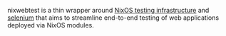 nixwebtest is a thin wrapper around
[NixOS testing infrastructure](https://nixos.org/manual/nixos/stable/index.html#sec-nixos-tests)
and
[selenium](https://www.selenium.dev/)
that aims to streamline end-to-end testing of web applications
deployed via NixOS modules.
